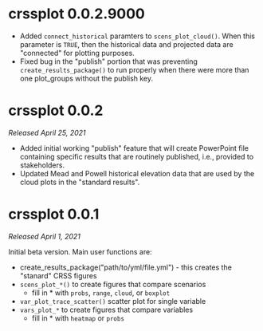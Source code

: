 # crssplot 0.0.2.9000

- Added `connect_historical` paramters to `scens_plot_cloud()`. When this parameter is `TRUE`, then the historical data and projected data are "connected" for plotting purposes.
- Fixed bug in the "publish" portion that was preventing `create_results_package()` to run properly when there were more than one plot_groups without the publish key. 

# crssplot 0.0.2

*Released April 25, 2021*

- Added initial working "publish" feature that will create PowerPoint file containing specific results that are routinely published, i.e., provided to stakeholders. 
- Updated Mead and Powell historical elevation data that are used by the cloud plots in the "standard results".

# crssplot 0.0.1

*Released April 1, 2021*

Initial beta version. Main user functions are:

- create_results_package("path/to/yml/file.yml") - this creates the "stanard" CRSS figures
- `scens_plot_*()` to create figures that compare scenarios
  - fill in * with `probs`, `range`, `cloud`, or `boxplot`
- `var_plot_trace_scatter()` scatter plot for single variable
- `vars_plot_*` to create figures that compare variables
  - fill in * with `heatmap` or `probs`
  